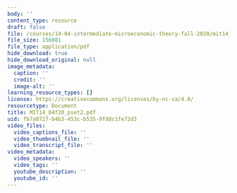 ```yaml
---
body: ''
content_type: resource
draft: false
file: /courses/14-04-intermediate-microeconomic-theory-fall-2020/mit14_04f20_pset2.pdf
file_size: 156081
file_type: application/pdf
hide_download: true
hide_download_original: null
image_metadata:
  caption: ''
  credit: ''
  image-alt: ''
learning_resource_types: []
license: https://creativecommons.org/licenses/by-nc-sa/4.0/
resourcetype: Document
title: MIT14_04f20_pset2.pdf
uid: fb7a0727-b4b3-453c-b535-9fddc1fe72d3
video_files:
  video_captions_file: ''
  video_thumbnail_file: ''
  video_transcript_file: ''
video_metadata:
  video_speakers: ''
  video_tags: ''
  youtube_description: ''
  youtube_id: ''
---
```

